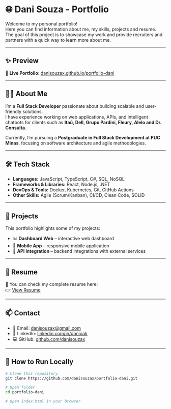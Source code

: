 # 🌐 Dani Souza - Portfolio

Welcome to my personal portfolio!  
Here you can find information about me, my skills, projects and resume.  
The goal of this project is to showcase my work and provide recruiters and partners with a quick way to learn more about me.

---

## ✨ Preview
🔗 **Live Portfolio**: [danisouzax.github.io/portfolio-dani](https://danisouzax.github.io/portfolio-dani/)

---

## 👩‍💻 About Me
I’m a **Full Stack Developer** passionate about building scalable and user-friendly solutions.  
I have experience working on web applications, APIs, and intelligent chatbots for clients such as **Itaú, Dell, Grupo Pardini, Fleury, Alelo and Dr. Consulta**.  

Currently, I’m pursuing a **Postgraduate in Full Stack Development at PUC Minas**, focusing on software architecture and agile methodologies.  

---

## 🛠 Tech Stack
- **Languages:** JavaScript, TypeScript, C#, SQL, NoSQL  
- **Frameworks & Libraries:** React, Node.js, .NET  
- **DevOps & Tools:** Docker, Kubernetes, Git, GitHub Actions  
- **Other Skills:** Agile (Scrum/Kanban), CI/CD, Clean Code, SOLID  

---

## 📂 Projects
This portfolio highlights some of my projects:
- 📊 **Dashboard Web** – interactive web dashboard  
- 📱 **Mobile App** – responsive mobile application  
- 🔗 **API Integration** – backend integrations with external services  

---

## 📄 Resume
📌 You can check my complete resume here:  
👉 [View Resume](https://danisouzax.github.io/portfolio-dani/resume.html)

---

## 📫 Contact
- 📧 Email: [danisouzax@gmail.com](mailto:danisouzax@gmail.com)  
- 💼 LinkedIn: [linkedin.com/in/danioak](https://www.linkedin.com/in/danioak)  
- 💻 GitHub: [github.com/danisouzax](https://github.com/danisouzax)  

---

## 🚀 How to Run Locally
```bash
# Clone this repository
git clone https://github.com/danisouzax/portfolio-dani.git

# Open folder
cd portfolio-dani

# Open index.html in your browser
